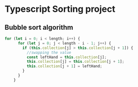 # Typescript Sorting project

## Bubble sort algorithm

```ts
for (let i = 0; i < length; i++) {
      for (let j = 0; j < length - i - 1; j++) {
        if (this.collection[j] > this.collection[j + 1]) {
          //swapping the value
          const leftHand = this.collection[j];
          this.collection[j] = this.collection[j + 1];
          this.collection[j + 1] = leftHand;
        }
      }
    }

```


